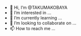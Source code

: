 - 👋 Hi, I’m @TAKUMAKOBAYA
- 👀 I’m interested in ...
- 🌱 I’m currently learning ...
- 💞️ I’m looking to collaborate on ...
- 📫 How to reach me ...

<!---
TAKUMAKOBAYA/TAKUMAKOBAYA is a ✨ special ✨ repository because its `README.md` (this file) appears on your GitHub profile.
You can click the Preview link to take a look at your changes.
--->
